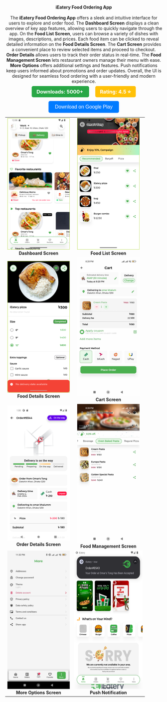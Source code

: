 
<!-- Project Description -->
<p align="center">
  <strong>iEatery Food Ordering App</strong><br/><br/>
  The <strong>iEatery Food Ordering App</strong> offers a sleek and intuitive interface for users to explore and order food. The <strong>Dashboard Screen</strong> displays a clean overview of key app features, allowing users to quickly navigate through the app. On the <strong>Food List Screen</strong>, users can browse a variety of dishes with images, descriptions, and prices. Each food item can be clicked to reveal detailed information on the <strong>Food Details Screen</strong>. The <strong>Cart Screen</strong> provides a convenient place to review selected items and proceed to checkout. <strong>Order Details</strong> allows users to track their order status in real-time. The <strong>Food Management Screen</strong> lets restaurant owners manage their menu with ease. <strong>More Options</strong> offers additional settings and features. Push notifications keep users informed about promotions and order updates. Overall, the UI is designed for seamless food ordering with a user-friendly and modern experience.
</p>

<!-- Download Count and Rating Tags -->
<!-- Download Count and Rating Tags -->
<p align="center">
  <span style="padding: 8px 15px; background-color: #28a745; color: white; border-radius: 5px; font-size: 16px; font-weight: bold;">
    <strong>Downloads: 5000+</strong>
  </span>
  <span style="margin-left: 20px; padding: 8px 15px; background-color: #ffc107; color: white; border-radius: 5px; font-size: 16px; font-weight: bold;">
    <strong>Rating: 4.5 ⭐</strong>
  </span>
</p>
<!-- Link to Play Store -->
<p align="center">
  <a href="https://play.google.com/store/apps/details?id=com.ieatery.consumer" target="_blank">
    <button style="padding: 10px 20px; background-color: #007BFF; color: white; border: none; border-radius: 5px; font-size: 16px;">Download on Google Play</button>
  </a>
</p>
<table align="center">
  <tr>
    <td align="center">
      <img src="https://github.com/Tomal9924/ieatery_food_ordering_app/blob/main/dashboard.png?raw=true" alt="Dashboard Screen" width="200"/><br/>
      <strong>Dashboard Screen</strong>
    </td>
    <td align="center">
      <img src="https://github.com/Tomal9924/ieatery_food_ordering_app/blob/main/food_list.png?raw=true" alt="Food List Screen" width="200"/><br/>
      <strong>Food List Screen</strong>
    </td>
  </tr>
  <tr>
    <td align="center">
      <img src="https://github.com/Tomal9924/ieatery_food_ordering_app/blob/main/food_details.png?raw=true" alt="Food Details Screen" width="200"/><br/>
      <strong>Food Details Screen</strong>
    </td>
    <td align="center">
      <img src="https://github.com/Tomal9924/ieatery_food_ordering_app/blob/main/cart.png?raw=true" alt="Cart Screen" width="200"/><br/>
      <strong>Cart Screen</strong>
    </td>
  </tr>
  <tr>
    <td align="center">
      <img src="https://github.com/Tomal9924/ieatery_food_ordering_app/blob/main/order_details.png?raw=true" alt="Order Details Screen" width="200"/><br/>
      <strong>Order Details Screen</strong>
    </td>
    <td align="center">
      <img src="https://github.com/Tomal9924/ieatery_food_ordering_app/blob/main/food.png?raw=true" alt="Food Management Screen" width="200"/><br/>
      <strong>Food Management Screen</strong>
    </td>
  </tr>
   <tr>
    <td align="center">
      <img src="https://github.com/Tomal9924/ieatery_food_ordering_app/blob/main/more.png?raw=true" alt="Order Details Screen" width="200"/><br/>
       <strong>More Options Screen</strong>
    </td>
    <td align="center">
      <img src="https://github.com/Tomal9924/ieatery_food_ordering_app/blob/main/push_notification.png?raw=true" alt="Push Notification" width="220" height="445"/><br/>
      <strong>Push Notification</strong>
    </td>
  </tr>
</table>
